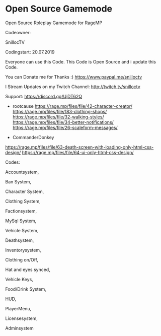 # Open Source Gamemode
Open Source Roleplay Gamemode for RageMP

Codeowner:

SnillocTV

Codingstart: 20.07.2019

Everyone can use this Code. This Code is Open Source and i update this Code. 


You can Donate me for Thanks :) https://www.paypal.me/snilloctv

I Stream Updates on my Twitch Channel: http://twitch.tv/snilloctv

Support: https://discord.gg/UjDT62Q 


- rootcause
https://rage.mp/files/file/42-character-creator/
https://rage.mp/files/file/183-clothing-shops/
https://rage.mp/files/file/32-walking-styles/
https://rage.mp/files/file/34-better-notifications/
https://rage.mp/files/file/26-scaleform-messages/

- CommanderDonkey

https://rage.mp/files/file/63-death-screen-with-loading-only-html-css-design/
https://rage.mp/files/file/64-ui-only-html-css-design/

Codes:

Accountsystem,

Ban System,

Character System,

Clothing System,

Factionsystem,

MySql System,

Vehicle System,

Deathsystem,

Inventorysystem,

Clothing on/Off,

Hat and eyes synced,

Vehicle Keys,

Food/Drink System,

HUD,

PlayerMenu,

Licensesystem,

Adminsystem



